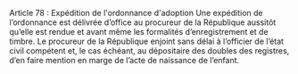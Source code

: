 Article 78 : Expédition de l'ordonnance d'adoption
Une expédition de l’ordonnance est délivrée d’office au procureur de la République aussitôt qu’elle est rendue et avant même les formalités d’enregistrement et de timbre.
Le procureur de la République enjoint sans délai à l’officier de l’état civil compétent et, le cas échéant, au dépositaire des doubles des registres, d’en faire mention en marge de l’acte de naissance de l’enfant.